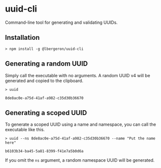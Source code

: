 # uuid-cli
Command-line tool for generating and validating UUIDs.

## Installation

    > npm install -g @lbergeron/uuid-cli

## Generating a random UUID

Simply call the executable with no arguments. A random UUID v4 will be generated and copied to the clipboard.

    > uuid
    
    8de8ac0e-a75d-41af-a982-c35d30b36670

## Generating a scoped UUID

To generate a scoped UUID using a name and namespace, you can call the executable like this.

    > uuid --ns 8de8ac0e-a75d-41af-a982-c35d30b36670 --name "Put the name here"

    b6103b34-ba45-5a81-8399-f41e7a5b0d6a

If you omit the `ns` argument, a random namespace UUID will be generated.
